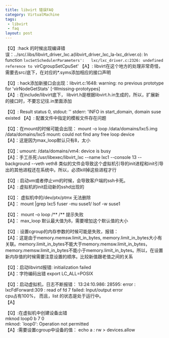 ```yaml
---
title: libvirt 错误FAQ   
category: VirtualMachine
tags:
 - libvirt
 - faq
layout: post
---
```


【Q】:hack 的时候出现编译错误：../src/.libs/libvirt_driver_lxc.a(libvirt_driver_lxc_la-lxc_driver.o): In function `lxcSetSchedulerParameters':  
lxc/lxc_driver.c:2326: undefined reference to `virCgroupSetCpuSet'
【A】: libvirt在这个地方的处理非常奇怪，需要去src/底下，在对应的*.syms添加相应的接口声明

【Q】: hack添加新接口会出现：libvirt.c:1648: warning: no previous prototype for 'virNodeGetStats' [-Wmissing-prototypes]  
【A】: 在include/libvirt底下， libvirt.h是根据libvirt.h.in生成的，所以，扩展新的接口时，不要忘记往.in里面添加

【Q】: Result status 0, stdout: '' stderr: 'INFO   in start_domain, domain suse existed
【A】: 配置文件中指定的模板文件存在问题

【Q】：在mount的时候可能会出现：
mount -o loop /data/domains/lxc5.img /data/domains/lxc5
mount: could not find any free loop device  
【A】：这是因为max_loop默认只有8，太小


【Q】：umount: /data/domains/vm4: device is busy  
【A】：手工杀死:/usr/libexec/libvirt_lxc --name lxc1 --console 13 --background --veth veth8
类似的文件会导致这个虚拟机引导的init进程和init引导出的其他进程还在系统中。所以，必须kill掉这些进程才行

【Q】: 启动vm或者停止vm的时候，会导致客户端的ssh卡死。  
【A】: 虚拟机的init启动新的sshd出现的

【Q】： 虚拟机中的/dev/ptx/ptmx 无法删除  
【A】：
mount |grep lxc5
fuser -mu  suse1/
lsof -w suse1
     

【Q】： mount -o loop /** /** 提示失败  
【A】： max_loop 默认最大值为8，需要增加这个默认值的大小

【Q】: 设置cgroup的内存参数的时候可能是失败，报错：  
【A】：这是由于memory.memsw.limit_in_bytes, memory.limit_in_bytes大小有关联。memory.limit_in_bytes不能大于memory.memsw.limit_in_bytes， memory.memsw.limit_in_bytes不能小于memory.limit_in_bytes。所以，在设置新内存值的时候需要注意设置的顺序。比较新值跟老值之间的关系

【Q】：启动libvirtd报错: initialization failed  
【A】：字符编码出错 export LC_ALL=POSIX 

【Q】：启动虚拟机，日志不断报错： 
     13:24:10.986: 28595: error : lxcFdForward:309 : read of fd 7 failed: Input/output error  
     cpu占有100%， 而且，list 的状态是处于运行中。  
【A】


【Q】:在虚拟机中创建设备出错   
     mknod loop0 b 7 0       
     mknod: `loop0': Operation not permitted  
【A】:需要设置cgroup中设备的值： echo a *:* rw > devices.allow 